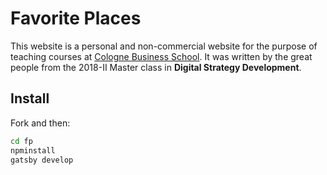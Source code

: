 # Favorite Places

This website is a personal and non-commercial website for the purpose of teaching courses at [Cologne Business School](https://cbs.de/). It was written by the great people from the 2018-II Master class in **Digital Strategy Development**.

## Install

Fork and then:

```sh
cd fp
npminstall
gatsby develop
```
